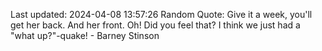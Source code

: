 Last updated: 2024-04-08 13:57:26
Random Quote: Give it a week, you'll get her back. And her front.
Oh! Did you feel that? I think we just had a "what up?"-quake! - Barney Stinson